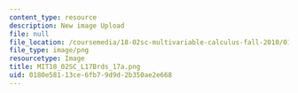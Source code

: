 ```yaml
---
content_type: resource
description: New image Upload
file: null
file_location: /coursemedia/18-02sc-multivariable-calculus-fall-2010/0180e58113ce6fb79d9d2b350ae2e668_MIT18_02SC_L17Brds_17a.png
file_type: image/png
resourcetype: Image
title: MIT18_02SC_L17Brds_17a.png
uid: 0180e581-13ce-6fb7-9d9d-2b350ae2e668
---
```

